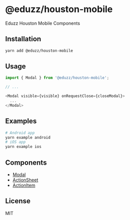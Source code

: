 # @eduzz/houston-mobile

Eduzz Houston Mobile Components

## Installation

```sh
yarn add @eduzz/houston-mobile
```

## Usage

```js
import { Modal } from '@eduzz/houston-mobile';

// ...

<Modal visible={visible} onRequestClose={closeModal}>
  ...
</Modal>
```

## Examples

```sh
# Android app
yarn example android
# iOS app
yarn example ios
```

## Components

* [Modal](https://github.com/eduzz/houston-mobile/tree/master/src/Modal)
* [ActionSheet](https://github.com/eduzz/houston-mobile/tree/master/src/ActionSheet)
* [ActionItem](https://github.com/eduzz/houston-mobile/tree/master/src/ActionSheet/ActionItem)


## License

MIT